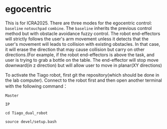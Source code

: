 # egocentric
This is for ICRA2025. There are three modes for the egocentric control: `baseline` `notouchpad` `combine`. The `baseline` inherits the previous control method but with obstacle avoidance fuzzy control. The robot end-effectors will strictly follows the user's arm movement unless it detects that the user's movement will leads to collision with existing obstacles. In that case, it will erase the direction that may cause collision but carry on other directions.(For example, if the robot end-effectors is above the task, and user is trying to grab a bottle on the table. The end-effector will stop move downward(in z direction) but will allow user to move in planar(XY directions) 

To activate the Tiago robot, first git the repository(which should be done in the lab computer). Connect to the robot first and then open another terminal with the following command：

`Master`

`IP`

`cd Tiago_dual_robot`

`source devel/setup.bash`

